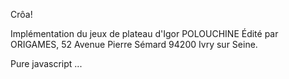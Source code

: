 Crôa!

Implémentation du jeux de plateau d'Igor POLOUCHINE
Édité par ORIGAMES, 52 Avenue Pierre Sémard 94200 Ivry sur Seine.

Pure javascript
...